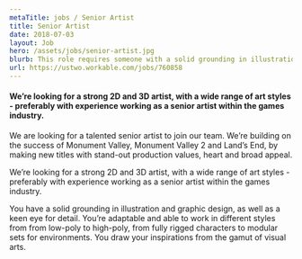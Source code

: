 ```yaml
---
metaTitle: jobs / Senior Artist
title: Senior Artist
date: 2018-07-03
layout: Job
hero: /assets/jobs/senior-artist.jpg
blurb: This role requires someone with a solid grounding in illustration and graphic design and a keen eye for detail.
url: https://ustwo.workable.com/jobs/760858
---
```


<div class="content-box squashed">

#### We’re looking for a strong 2D and 3D artist, with a wide range of art styles - preferably with experience working as a senior artist within the games industry.

We are looking for a talented senior artist to join our team. We’re building on the success of Monument Valley, Monument Valley 2 and Land’s End, by making new titles with stand-out production values, heart and broad appeal.

We’re looking for a strong 2D and 3D artist, with a wide range of art styles - preferably with experience working as a senior artist within the games industry.

You have a solid grounding in illustration and graphic design, as well as a keen eye for detail. You’re adaptable and able to work in different styles from from low-poly to high-poly, from fully rigged characters to modular sets for environments. You draw your inspirations from the gamut of visual arts.

</div>
